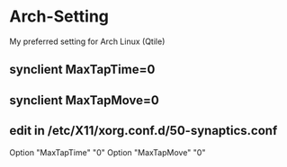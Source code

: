 # Arch-Setting
My preferred setting for Arch Linux (Qtile)

## synclient MaxTapTime=0
## synclient MaxTapMove=0

## edit in  /etc/X11/xorg.conf.d/50-synaptics.conf
Option "MaxTapTime" "0"
Option "MaxTapMove" "0"
